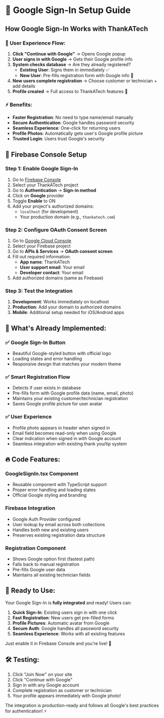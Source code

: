 # 🔐 Google Sign-In Setup Guide

## How Google Sign-In Works with ThankATech

### 🎯 **User Experience Flow:**

1. **Click "Continue with Google"** → Opens Google popup
2. **User signs in with Google** → Gets their Google profile info  
3. **System checks database** → Are they already registered?
   - **Existing User**: Signs them in immediately ✅
   - **New User**: Pre-fills registration form with Google info 📝
4. **New users complete registration** → Choose customer or technician + add details
5. **Profile created** → Full access to ThankATech features 🎉

### ⚡ **Benefits:**

- **Faster Registration**: No need to type name/email manually
- **Secure Authentication**: Google handles password security
- **Seamless Experience**: One-click for returning users
- **Profile Photos**: Automatically gets user's Google profile picture
- **Trusted Login**: Users trust Google's security

## 🔧 **Firebase Console Setup**

### Step 1: Enable Google Sign-In

1. Go to [Firebase Console](https://console.firebase.google.com)
2. Select your ThankATech project
3. Go to **Authentication** → **Sign-in method**
4. Click on **Google** provider
5. Toggle **Enable** to ON
6. Add your project's authorized domains:
   - `localhost` (for development)
   - Your production domain (e.g., `thankatech.com`)

### Step 2: Configure OAuth Consent Screen

1. Go to [Google Cloud Console](https://console.cloud.google.com)
2. Select your Firebase project
3. Go to **APIs & Services** → **OAuth consent screen**
4. Fill out required information:
   - **App name**: ThankATech
   - **User support email**: Your email
   - **Developer contact**: Your email
5. Add authorized domains (same as Firebase)

### Step 3: Test the Integration

1. **Development**: Works immediately on localhost
2. **Production**: Add your domain to authorized domains
3. **Mobile**: Additional setup needed for iOS/Android apps

## 🎨 **What's Already Implemented:**

### ✅ **Google Sign-In Button**
- Beautiful Google-styled button with official logo
- Loading states and error handling
- Responsive design that matches your modern theme

### ✅ **Smart Registration Flow**
- Detects if user exists in database
- Pre-fills form with Google profile data (name, email, photo)
- Maintains your existing customer/technician registration
- Saves Google profile picture for user avatar

### ✅ **User Experience**
- Profile photo appears in header when signed in
- Email field becomes read-only when using Google
- Clear indication when signed in with Google account
- Seamless integration with existing thank you/tip system

## 🔥 **Code Features:**

### **GoogleSignIn.tsx Component**
- Reusable component with TypeScript support
- Proper error handling and loading states
- Official Google styling and branding

### **Firebase Integration** 
- Google Auth Provider configured
- User lookup by email across both collections
- Handles both new and existing users
- Preserves existing registration data structure

### **Registration Component**
- Shows Google option first (fastest path)
- Falls back to manual registration
- Pre-fills Google user data
- Maintains all existing technician fields

## 🚀 **Ready to Use:**

Your Google Sign-In is **fully integrated** and ready! Users can:

1. **Quick Sign-In**: Existing users sign in with one click
2. **Fast Registration**: New users get pre-filled forms
3. **Profile Pictures**: Automatic avatar from Google
4. **Secure Auth**: Google handles all password security
5. **Seamless Experience**: Works with all existing features

Just enable it in Firebase Console and you're live! 🎉

## 🛠️ **Testing:**

1. Click "Join Now" on your site
2. Click "Continue with Google" 
3. Sign in with any Google account
4. Complete registration as customer or technician
5. Your profile appears immediately with Google photo!

The integration is production-ready and follows all Google's best practices for authentication! ⚡